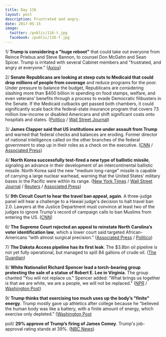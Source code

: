 ```yaml
---
title: Day 116
layout: post
description: Frustrated and angry.
date: 2017-05-15
image:
  twitter: /public/116-t.jpg
  facebook: /public/116-f.jpg
---
```


1/ **Trump is considering a "huge reboot"** that could take out everyone from Reince Priebus and Steve Bannon, to counsel Don McGahn and Sean Spicer. Trump is irritated with several Cabinet members and "frustrated, and angry at everyone." ([Axios](https://www.axios.com/scoop-trump-irked-at-cabinet-and-staff-mulls-sweeping-shake-up-2407137307.html))

2/ **Senate Republicans are looking at steep cuts to Medicaid that could drop millions of people from coverage** and reduce programs for the poor. Under pressure to balance the budget, Republicans are considering slashing more than $400 billion in spending on food stamps, welfare, and even veterans’ benefits through a process to evade Democratic filibusters in the Senate. If the Medicaid cutbacks get passed both chambers, it could significantly scale back the federal-state insurance program that covers 73 million low-income or disabled Americans and shift significant costs onto hospitals and states. ([Politico](http://www.politico.com/story/2017/05/14/republicans-cuts-programs-food-stamps-welfare-veterans-238314) / 
[Wall Street Journal](https://www.wsj.com/articles/senate-conservatives-look-to-slash-medicaid-1494759603))

3/ **James Clapper said that US institutions are under assault from  Trump** and warned that federal checks and balances are eroding. Former director of national intelligence called on the other branches of the federal government to step up in their roles as a check on the executive. ([CNN](http://www.cnn.com/2017/05/14/politics/james-clapper-russia-collusion/) / [Associated Press](https://apnews.com/cb66aa5a3a7c41a8952f19f41427d10c/Clapper:-US-govt-'under-assault'-by-Trump-after-Comey-firing))

4/ **North Korea successfully test-fired a new type of ballistic missile**, signaling an advance in their development of an intercontinental ballistic missile. North Korea said the new "medium long-range" missile is capable of carrying a large nuclear warhead, warning that the United States’ military bases in the Pacific were within its range. ([New York Times](https://www.nytimes.com/2017/05/14/world/asia/north-korea-missile-nuclear.html) / [Wall Street Journal](https://www.wsj.com/articles/north-korea-launches-possible-ballistic-missile-south-korean-news-agency-reports-1494713029) / [Reuters](http://www.reuters.com/article/us-northkorea-missiles-idUSKCN18A12B) / [Associated Press](https://apnews.com/b4c2baf162034bfc9194691f2d1507b8/North-Korea:-New-long-range-missile-can-carry-heavy-nuke))

5/ **9th Circuit Court to hear the travel ban appeal, again**. A three-judge panel will hear a challenge to a Hawaii judge's decision to halt travel ban 2.0. Lawyers at the Justice Department must convince at least two of the judges to ignore Trump's record of campaign calls to ban Muslims from entering the US. ([CNN](http://www.cnn.com/2017/05/15/politics/9th-circuit-travel-ban-hearing-round-two/))

6/ **The Supreme Court rejected an appeal to reinstate North Carolina’s voter identification law**, which a lower court said targeted African-Americans “with almost surgical precision.” ([Associated Press](https://apnews.com/14137a2d20cf4595a5121c9298b47c46/Supreme-Court-rejects-appeal-over-NC-voter-ID-law) / [Politico](http://www.politico.com/story/2017/05/15/supreme-court-leaves-in-place-a-ruling-that-struck-down-ncs-voter-id-law-238392))

7/ **The Dakota Access pipeline has its first leak**. The $3.8bn oil pipeline is not yet fully operational, but managed to spill 84 gallons of crude oil. ([The Guardian](https://www.theguardian.com/us-news/2017/may/10/dakota-access-pipeline-first-oil-leak))

8/ **White Nationalist Richard Spencer lead a torch-bearing group protesting the sale of a statue of Robert E. Lee in Virginia**. The group chanted “You will not replace us." Spencer added: “What brings us together is that we are white, we are a people, we will not be replaced." ([NPR](http://www.npr.org/sections/thetwo-way/2017/05/14/528363829/richard-spencer-leads-group-protesting-sale-of-confederate-statue) / [Washington Post](https://www.washingtonpost.com/local/virginia-politics/alt-rights-richard-spencer-leads-torch-bearing-protesters-defending-lee-statue/2017/05/14/766aaa56-38ac-11e7-9e48-c4f199710b69_story.html))

9/ **Trump thinks that exercising too much uses up the body’s "finite" energy**. Trump mostly gave up athletics after college because he “believed the human body was like a battery, with a finite amount of energy, which exercise only depleted.” ([Washington Post](https://www.washingtonpost.com/national/health-science/trump-thinks-that-exercising-too-much-uses-up-the-bodys-finite-energy/2017/05/12/bb0b9bda-365d-11e7-b4ee-434b6d506b37_story.html)

poll/ **29% approve of Trump’s firing of James Comey**. Trump's job-approval rating stands at 39%. ([NBC News](http://www.nbcnews.com/politics/donald-trump/nbc-wsj-poll-just-29-percent-approve-trump-s-firing-n759196))